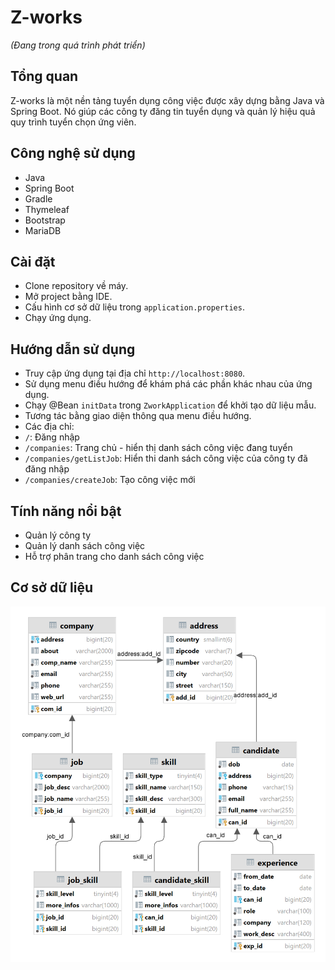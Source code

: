 # Z-works
*(Đang trong quá trình phát triển)*
## Tổng quan 
Z-works là một nền tảng tuyển dụng công việc được xây dựng bằng Java và Spring Boot. Nó giúp các công ty đăng tin tuyển dụng và quản lý hiệu quả quy trình tuyển chọn ứng viên.

## Công nghệ sử dụng
- Java
- Spring Boot
- Gradle
- Thymeleaf
- Bootstrap
- MariaDB

## Cài đặt
- Clone repository về máy.
- Mở project bằng IDE.
- Cấu hình cơ sở dữ liệu trong `application.properties`.
- Chạy ứng dụng.


## Hướng dẫn sử dụng
- Truy cập ứng dụng tại địa chỉ `http://localhost:8080`.
- Sử dụng menu điều hướng để khám phá các phần khác nhau của ứng dụng.
- Chạy @Bean `initData` trong `ZworkApplication` để khởi tạo dữ liệu mẫu.
- Tương tác bằng giao diện thông qua menu điều hướng.
- Các địa chỉ:
- `/`: Đăng nhập
- `/companies`: Trang chủ - hiển thị danh sách công việc đang tuyển
- `/companies/getListJob`: Hiển thi danh sách công việc của công ty đã đăng nhập
- `/companies/createJob`: Tạo công việc mới

## Tính năng nổi bật
- Quản lý công ty
- Quản lý danh sách công việc
- Hỗ trợ phân trang cho danh sách công việc

## Cơ sở dữ liệu
![img.png](img.png)

